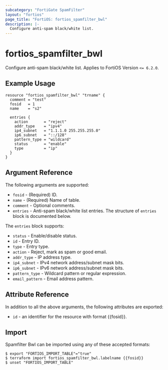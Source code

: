 ```yaml
---
subcategory: "FortiGate SpamFilter"
layout: "fortios"
page_title: "FortiOS: fortios_spamfilter_bwl"
description: |-
  Configure anti-spam black/white list.
---
```


# fortios_spamfilter_bwl
Configure anti-spam black/white list. Applies to FortiOS Version `<= 6.2.0`.

## Example Usage

```hcl
resource "fortios_spamfilter_bwl" "trname" {
  comment = "test"
  fosid   = 1
  name    = "s2"

  entries {
    action       = "reject"
    addr_type    = "ipv4"
    ip4_subnet   = "1.1.1.0 255.255.255.0"
    ip6_subnet   = "::/128"
    pattern_type = "wildcard"
    status       = "enable"
    type         = "ip"
  }
}
```

## Argument Reference

The following arguments are supported:

* `fosid` - (Required) ID.
* `name` - (Required) Name of table.
* `comment` - Optional comments.
* `entries` - Anti-spam black/white list entries. The structure of `entries` block is documented below.

The `entries` block supports:

* `status` - Enable/disable status.
* `id` - Entry ID.
* `type` - Entry type.
* `action` - Reject, mark as spam or good email.
* `addr_type` - IP address type.
* `ip4_subnet` - IPv4 network address/subnet mask bits.
* `ip6_subnet` - IPv6 network address/subnet mask bits.
* `pattern_type` - Wildcard pattern or regular expression.
* `email_pattern` - Email address pattern.


## Attribute Reference

In addition to all the above arguments, the following attributes are exported:
* `id` - an identifier for the resource with format {{fosid}}.

## Import

Spamfilter Bwl can be imported using any of these accepted formats:
```
$ export "FORTIOS_IMPORT_TABLE"="true"
$ terraform import fortios_spamfilter_bwl.labelname {{fosid}}
$ unset "FORTIOS_IMPORT_TABLE"
```
